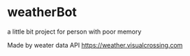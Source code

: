 # weatherBot
a little bit project for person with poor memory

Made by weater data API https://weather.visualcrossing.com
